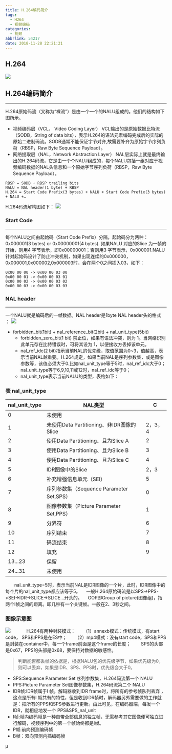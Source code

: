 ```yaml
---
title: H.264编码简介
tags:
  - H264
  - 视频编码
categories:
  - 视频
abbrlink: 54217
date: 2018-11-28 22:21:21
---
```



## H.264

![](http://image.sweetm.top//18-6-26/24466101.jpg)


## H.264编码简介
---
H.264原始码流（又称为“裸流”）是由一个一个的NALU组成的。他们的结构如下图所示。

* 视频编码层（VCL， Video Coding Layer）
    VCL输出的是原始数据比特流（SODB，String of data bits），表示H.264的语法元素编码完成后的实际的原始二进制码流。SODB通常不能保证字节对齐,故需要补齐为原始字节序列负荷（RBSP，Raw Byte Sequence Payload）。
* 网络提取层（NAL，Network Abstraction Layer）
    NAL层实际上就是最终输出的H.264码流，它是由一个个NALU组成的，每个NALU包括一组对应于视频编码数据的NAL头信息和一个原始字节序列负荷（RBSP，Raw Byte Sequence Payload）。
    
```
RBSP = SODB + RBSP trailing bits
NALU = NAL header(1 byte) + RBSP
H.264 = Start Code Prefix(3 bytes) + NALU + Start Code Prefix(3 bytes) + NALU +…
```


H.264码流解构图如下：
![](http://image.sweetm.top//18-6-30/48005295.jpg)
### Start Code
----
每个NALU之间由起始码（Start Code Prefix）分隔，起始码分为两种：0x000001(3 bytes) or 0x00000001(4 bytes). 如果NALU 对应的Slice 为一帧的开始，则用4 字节表示，即0x00000001；否则用3 字节表示，0x000001.NALU针对起始码设计了防止冲突机制，如果出现连续的0x000000，0x000001,0x000002,0x000003时，会在两个0之间插入03，如下：

```
0x00 00 00 -> 0x00 00 03 00
0x00 00 01 -> 0x00 00 03 01
0x00 00 02 -> 0x00 00 03 02
0x00 00 03 -> 0x00 00 03 03

```

### NAL header
---
一个NALU就是编码后的一帧数据。NAL header是1byte  NAL header头的格式 ：
![](http://image.sweetm.top//18-6-30/23450499.jpg)

* forbidden_bit(1bit) + nal_reference_bit(2bit) + nal_unit_type(5bit)
    * forbidden_zero_bit(1 bit) 禁止位，如果有语法冲突，则为 1。当网络识别此单元存在比特错误时，可将其设为 1，以便接收方丢掉该单元。
    * nal_ref_idc(2 bit)指示当前NAL的优先级，取值范围为0~3，值越高，表示当前NAL越重要。H.264规定，如果当前NAL是序列参数集，或是图像参数等，该值必须大于0.比如nal_unit_type等于5时，nal_ref_idc大于0；nal_unit_type等于6,9,10,11或12时，nal_ref_idc等于0；
    * nal_unit_type表示当前NALU的类型，表格如下：


### 表 nal_unit_type 
| nal_unit_type | NAL类型  | C |
| --- | --- | --- |
|  0  | 未使用 |      |
|  1  | 未使用Data Partitioning、非IDR图像的Slice |   2，3，4   |
|  2  | 使用Data Partitioning、且为Slice A |   2   |
|  3  | 使用Data Partitioning、且为Slice B |   3   |
|  4  | 使用Data Partitioning、且为Slice C |   4   |
|  5  | IDR图像中的Slice|   2，3   |
|  6  | 补充增强信息单元（SEI）|   5   |
|  7  | 序列参数集（Sequence Parameter Set,SPS）|   0   |
|  8  | 图像参数集（Picture Parameter Set,PPS）|   1   |
|  9  | 分界符|   6   |
|  10 | 序列结束|   7   |
|  11 | 码流结束|   8   |
|  12  | 填充|   9   |
|  13...23  | 保留|      |
|  24...31  | 未使用|      |
        

　　nal_unit_type=5时，表示当前NAL是IDR图像的一个片，此时，IDR图像中的每个片的nal_unit_type都应该等于5。
　一般H.264原始码流是以SPS->PPS->SEI->IDR->SLICE->SLICE…开头的。 
　GOP即Group of picture(图像组)，指两个I帧之间的距离。即几秒有一个关键帧。一般在2、3秒之间。
### 图像示意图
![](http://image.sweetm.top//18-7-3/35852414.jpg)
　
　　H.264有两种封装模式：
　　（1）annexb模式：传统模式，有start code， SPS和PPS是在ES中；
　　（2）mp4模式：没有start code，SPS和PPS是封装在container中，每一个frame前面是这个frame的长度；
　　SPS的头部是0x67，PPS的头部是0x68，要保持对数据的敏感性。
> 判断能否都丢帧的依据是，根据NALU包的优先级字节，如果优先级为0，则可以丢弃，如果是IDR、SPS、PPS时，优先级会大于0。

* SPS:Sequence Parameter Set 序列参数集，H.264码流第一个 NALU
* PPS:Picture Parameter Set图像参数集，H.264码流第二个 NALU
* IDR帧:IDR帧属于I 帧。解码器收到IDR frame时，将所有的参考帧队列丢弃 ，这点是所有I
帧共有的特性，但是收到IDR帧时，解码器另外需要做的工作就是：把所有的PPS和SPS参数进行更新。由此可见，在编码器端，每发一个 IDR，就相应地发一个 PPS&SPS_nal_unit
* I帧:帧内编码帧是一种自带全部信息的独立帧，无需参考其它图像便可独立进行解码，视频序列中的第一个帧始终都是I帧。
* P帧:前向预测编码帧
* B帧：双向预测内插编码帧





µ